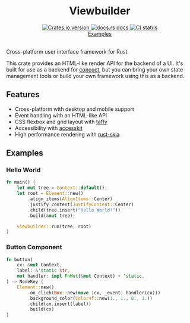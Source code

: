 <div align="center">
<h1>Viewbuilder</h1>
 <a href="https://crates.io/crates/viewbuilder">
    <img src="https://img.shields.io/crates/v/viewbuilder?style=flat-square"
    alt="Crates.io version" />
  </a>
  <a href="https://concoct-rs.github.io/viewbuilder/viewbuilder/index.html">
    <img src="https://img.shields.io/badge/docs-latest-blue.svg?style=flat-square"
      alt="docs.rs docs" />
  </a>
   <a href="https://github.com/concoct-rs/viewbuilder/actions">
    <img src="https://github.com/concoct-rs/viewbuilder/actions/workflows/ci.yml/badge.svg"
      alt="CI status" />
  </a>
</div>

<div align="center">
 <a href="https://github.com/concoct-rs/viewbuilder/tree/main/examples">Examples</a>
</div>

<br>

Cross-platform user interface framework for Rust.

This crate provides an HTML-like render API for the backend of a UI.
It's built for use as a backend for [concoct](https://github.com/concoct-rs/concoct),
but you can bring your own state management tools or build your own framework using this as a backend.

## Features

- Cross-platform with desktop and mobile support
- Event handling with an HTML-like API
- CSS flexbox and grid layout with [taffy](https://github.com/DioxusLabs/taffy/)
- Accessibility with [accesskit](https://github.com/AccessKit/accesskit)
- High performance rendering with [rust-skia](https://github.com/rust-skia/rust-skia)

## Examples

### Hello World
```rust
fn main() {
    let mut tree = Context::default();
    let root = Element::new()
        .align_items(AlignItems::Center)
        .justify_content(JustifyContent::Center)
        .child(tree.insert("Hello World!"))
        .build(&mut tree);

    viewbuilder::run(tree, root)
}
```

### Button Component
```rust
fn button(
    cx: &mut Context,
    label: &'static str,
    mut handler: impl FnMut(&mut Context) + 'static,
) -> NodeKey {
    Element::new()
        .on_click(Box::new(move |cx, _event| handler(cx)))
        .background_color(Color4f::new(1., 1., 0., 1.))
        .child(cx.insert(label))
        .build(cx)
}
```
